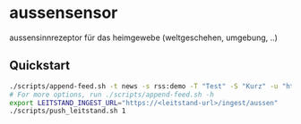 # aussensensor
aussensinnrezeptor für das heimgewebe (weltgeschehen, umgebung, ..)

## Quickstart
```bash
./scripts/append-feed.sh -t news -s rss:demo -T "Test" -S "Kurz" -u "https://example.org" -g "tag1,tag2"
# For more options, run ./scripts/append-feed.sh -h
export LEITSTAND_INGEST_URL="https://<leitstand-url>/ingest/aussen"
./scripts/push_leitstand.sh 1
```
